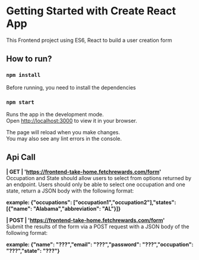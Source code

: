 # Getting Started with Create React App

This Frontend project using ES6, React to build a user creation form

## How to run?

### `npm install`

Before running, you need to install the dependencies

### `npm start`

Runs the app in the development mode.\
Open [http://localhost:3000](http://localhost:3000) to view it in your browser.

The page will reload when you make changes.\
You may also see any lint errors in the console.

## Api Call

**| GET    | 'https://frontend-take-home.fetchrewards.com/form'**       
Occupation and State should allow users to select from options returned by an endpoint. Users should only be able to select one occupation and one state, return a JSON body with the following format:

**example: {"occupations": ["occupation1","occupation2"],"states": [{"name": "Alabama","abbreviation": "AL"}]}**

**| POST    | 'https://frontend-take-home.fetchrewards.com/form'**        
Submit the results of the form via a POST request with a JSON body of the following format:

**example: {"name": "???","email": "???","password": "???","occupation": "???","state": "???"}**



